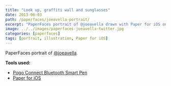 ```yaml
---
title: "Look up, graffiti wall and sunglasses"
date: 2013-06-03
path: /paperfaces/joeavella-portrait/
excerpt: "PaperFaces portrait of @joeavella drawn with Paper for iOS on an iPad."
image: ../../images/paperfaces-joeavella-twitter.jpg
categories: [paperfaces]
tags: [portrait, illustration, Paper for iOS]
---
```


PaperFaces portrait of [@joeavella](https://twitter.com/joeavella).

**Tools used:**

- [Pogo Connect Bluetooth Smart Pen](https://www.amazon.com/gp/product/B009K448L4/ref=as_li_ss_tl?ie=UTF8&camp=1789&creative=390957&creativeASIN=B009K448L4&linkCode=as2&tag=mademist-20)
- [Paper for iOS](https://paper.bywetransfer.com/)
